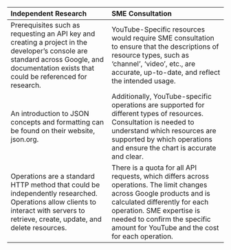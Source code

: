 | Independent Research | SME Consultation |
|:----------- |:------| 
| Prerequisites such as requesting an API key and creating a project in the developer’s console are standard across Google, and documentation exists that could be referenced for research. | YouTube-Specific resources would require SME consultation to ensure that the descriptions of resource types, such as ‘channel’, ‘video’, etc., are accurate, up-to-date, and reflect the intended usage.   |
| An introduction to JSON concepts and formatting can be found on their website, json.org.   | Additionally, YouTube-specific operations are supported for different types of resources. Consultation is needed to understand which resources are supported by which operations and ensure the chart is accurate and clear.    |
| Operations are a standard HTTP method that could be independently researched. Operations allow clients to interact with servers to retrieve, create, update, and delete resources.   | There is a quota for all API requests, which differs across operations. The limit changes across Google products and is calculated differently for each operation. SME expertise is needed to confirm the specific amount for YouTube and the cost for each operation.    |
